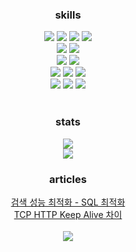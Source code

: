 <div align="center">
    <h3>
        skills
    </h3>
    <div>            
        <img src="https://img.shields.io/badge/Java-007396?style=flat-square&logoColor=white"> 
        <img src="https://img.shields.io/badge/spring-6DB33F?style=flat-square&logoColor=white"> 
        <img src="https://img.shields.io/badge/jpa-AF9E6B?style=flat-square&logoColor=white"> 
      <img src="https://img.shields.io/badge/query dsl-007AC2?style=flat-square&logoColor=white"> 
    </div>    
    <div>            
        <img src="https://img.shields.io/badge/typescript-296AB9?style=flat-square&logoColor=white"> 
        <img src="https://img.shields.io/badge/expressjs-E7B610?style=flat-square&logoColor=white">         
    </div>  
    <div>
        <img src="https://img.shields.io/badge/mysql-005977?style=flat-square&logoColor=white"> 
        <img src="https://img.shields.io/badge/redis-CC2822?style=flat-square&logoColor=white"> 
    </div>        
    <div>
        <img src="https://img.shields.io/badge/linux-000?style=flat-square&logoColor=white"> 
        <img src="https://img.shields.io/badge/docker-005DB2?style=flat-square&logoColor=white"> 
        <img src="https://img.shields.io/badge/aws-EF891A?style=flat-square&logoColor=white"> 
    </div>    
    <div>
        <img src="https://img.shields.io/badge/prometheus-CE422A?style=flat-square&logoColor=white"> 
        <img src="https://img.shields.io/badge/grafana-F2AD10?style=flat-square&logoColor=white"> 
        <img src="https://img.shields.io/badge/nGrinder-5CD946?style=flat-square&logoColor=white"> 
    </div>
</div>
<br>

<div align="center">
    <h3> stats </h3>
    <div>
        <img src="https://github-readme-stats.vercel.app/api?username=jhkim31&show_icons=true&theme=radical">
    </div>
    <div>
        <img src="http://mazassumnida.wtf/api/v2/generate_badge?boj=jhkim31">
    </div>
</div>

<div align="center">
    <h3> articles </h3>    
    <div>
        <a href="https://velog.io/@jhkim31/검색-성능-최적화-SQL-최적화"> 검색 성능 최적화 - SQL 최적화 </a>
    </div>
    <div>
        <a href="https://velog.io/@jhkim31/TCP-HTTP-keep-alive-차이">TCP HTTP Keep Alive 차이</a>    
    </div>
</div>

<br>
<div align="center">
    <img src="https://hits.seeyoufarm.com/api/count/incr/badge.svg?url=https%3A%2F%2Fgithub.com%2Fjhkim31&count_bg=%2379C83D&title_bg=%23555555&icon=&icon_color=%23E7E7E7&title=hits&edge_flat=false">
</div>
